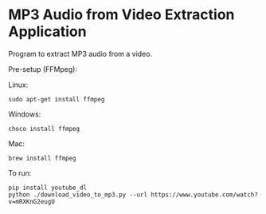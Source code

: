 
# MP3 Audio from Video Extraction Application

Program to extract MP3 audio from a video. 

Pre-setup (FFMpeg):

Linux:
```
sudo apt-get install ffmpeg
```

Windows:
```
choco install ffmpeg
```

Mac:
```
brew install ffmpeg
```

To run:

```
pip install youtube_dl
python ./download_video_to_mp3.py --url https://www.youtube.com/watch?v=mRXKnG2eugU
```
